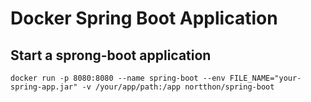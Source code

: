# Docker Spring Boot Application

## Start a sprong-boot application
    docker run -p 8080:8080 --name spring-boot --env FILE_NAME="your-spring-app.jar" -v /your/app/path:/app nortthon/spring-boot
